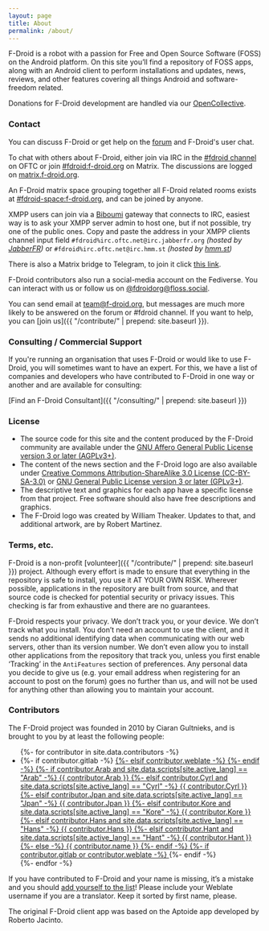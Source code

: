 ```yaml
---
layout: page
title: About
permalink: /about/
---
```


F-Droid is a robot with a passion for Free and Open Source Software (FOSS) on the Android platform. On this site you’ll find a repository of FOSS apps, along with an Android client to perform installations and updates, news, reviews, and other features covering all things Android and software-freedom related.

Donations for F-Droid development are handled via our [OpenCollective](https://opencollective.com/F-Droid/).


### Contact

You can discuss F-Droid or get help on the
[forum](https://forum.f-droid.org) and F-Droid's user chat.

To chat with others about F-Droid, either join via IRC in the
[#fdroid channel](https://webchat.oftc.net/?randomnick=1&channels=fdroid&prompt=1) on
OFTC or join [#fdroid:f-droid.org](https://matrix.to/#/#fdroid:f-droid.org) on Matrix.
The discussions are logged on
[matrix.f-droid.org](https://matrix.f-droid.org/alias/%23fdroid:f-droid.org).

An F-Droid matrix space grouping together all F-Droid related rooms exists at [#fdroid-space:f-droid.org](https://matrix.to/#/#fdroid-space:f-droid.org), and can be joined by anyone.

XMPP users can join via a [Biboumi](https://doc.biboumi.louiz.org/) gateway that connects to IRC, easiest way is to ask your XMPP server admin to host one, but if not possible, try one of the public ones. Copy and paste the address in your XMPP clients channel input field `#fdroid%irc.oftc.net@irc.jabberfr.org` _(hosted by [JabberFR](https://jabberfr.org/))_ or `#fdroid%irc.oftc.net@irc.hmm.st` _(hosted by [hmm.st](https://hmm.st/))_

There is also a Matrix bridge to Telegram, to join it click [this link](https://matrix.f-droid.org/fdroid/telegram/).

F-Droid contributors also run a social-media account on the Fediverse. You can
interact with us or follow us on [@fdroidorg@floss.social](https://floss.social/@fdroidorg).

You can send email at
[team@f-droid.org](mailto:team@f-droid.org), but messages are much
more likely to be answered on the forum or #fdroid channel. If you
want to help, you can [join us]({{ "/contribute/" | prepend:
site.baseurl }}).

### Consulting / Commercial Support

If you're running an organisation that uses F-Droid or would like to use F-Droid, you will sometimes want to have an expert. For this, we have a list of companies and developers who have contributed to F-Droid in one way or another and are available for consulting:

[Find an F-Droid Consultant]({{ "/consulting/" | prepend: site.baseurl }})


### License

* The source code for this site and the content produced by the F-Droid community are available under the [GNU Affero General Public License version 3 or later (AGPLv3+)](https://www.gnu.org/licenses/agpl-3.0.html).
* The content of the news section and the F-Droid logo are also available under [Creative Commons Attribution-ShareAlike 3.0 License (CC-BY-SA-3.0)](http://creativecommons.org/licenses/by-sa/3.0/) or [GNU General Public License version 3 or later (GPLv3+)](https://www.gnu.org/licenses/gpl-3.0.html).
* The descriptive text and graphics for each app have a specific license from that project.  Free software should also have free descriptions and graphics.
* The F-Droid logo was created by William Theaker. Updates to that, and additional artwork, are by Robert Martinez.


### Terms, etc.

F-Droid is a non-profit [volunteer]({{ "/contribute/" | prepend: site.baseurl }}) project. Although every effort is made to ensure that everything in the repository is safe to install, you use it AT YOUR OWN RISK. Wherever possible, applications in the repository are built from source, and that source code is checked for potential security or privacy issues. This checking is far from exhaustive and there are no guarantees.

F-Droid respects your privacy. We don’t track you, or your device. We don’t track what you install. You don’t need an account to use the client, and it sends no additional identifying data when communicating with our web servers, other than its version number. We don’t even allow you to install other applications from the repository that track you, unless you first enable ‘Tracking’ in the `AntiFeatures` section of preferences. Any personal data you decide to give us (e.g. your email address when registering for an account to post on the forum) goes no further than us, and will not be used for anything other than allowing you to maintain your account.


### Contributors

The F-Droid project was founded in 2010 by Ciaran Gultnieks,
and is brought to you by at least the following people:

<ul>
{%- for contributor in site.data.contributors -%}
<li>
{%- if contributor.gitlab -%}
<a href="https://gitlab.com/{{ contributor.gitlab }}" target="_blank">
{%- elsif contributor.weblate -%}
<a href="https://hosted.weblate.org/user/{{ contributor.weblate }}" target="_blank">
{%- endif -%}
{%- if contributor.Arab and site.data.scripts[site.active_lang] == "Arab" -%}
{{ contributor.Arab }}
{%- elsif contributor.Cyrl and site.data.scripts[site.active_lang] == "Cyrl" -%}
{{ contributor.Cyrl }}
{%- elsif contributor.Jpan and site.data.scripts[site.active_lang] == "Jpan" -%}
{{ contributor.Jpan }}
{%- elsif contributor.Kore and site.data.scripts[site.active_lang] == "Kore" -%}
{{ contributor.Kore }}
{%- elsif contributor.Hans and site.data.scripts[site.active_lang] == "Hans" -%}
{{ contributor.Hans }}
{%- elsif contributor.Hant and site.data.scripts[site.active_lang] == "Hant" -%}
{{ contributor.Hant }}
{%- else -%}
{{ contributor.name }}
{%- endif -%}
{%- if contributor.gitlab or contributor.weblate -%}
</a>
{%- endif -%}
</li>
{%- endfor -%}
</ul>

If you have contributed to F-Droid and your name is missing, it’s a mistake and you should
[add yourself to the list](https://gitlab.com/fdroid/fdroid-website/blob/master/_data/contributors.yaml)!
Please include your Weblate username if you are a translator.  Keep it sorted by first name, please.

The original F-Droid client app was based on the Aptoide app developed by Roberto Jacinto.

